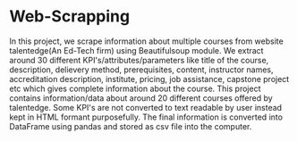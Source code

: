 # Web-Scrapping
In this project, we scrape information about multiple courses from website talentedge(An Ed-Tech firm) using Beautifulsoup module. We extract around 30 different KPI's/attributes/parameters like title of the course, description, delievery method, prerequisites, content, instructor names, accreditation description, institute, pricing, job assistance, capstone project etc which gives complete information about the course. This project contains information/data about around 20 different courses offered by talentedge. Some KPI's are not converted to text readable by user instead kept in HTML formant purposefully. The final information is converted into DataFrame using pandas and stored as csv file into the computer. 

